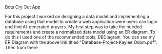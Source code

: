 Bots Cry Out App

For this project I worked on designing a data model and implementing a database using that model to create a web application were users can login and find AI-generated prayers. My first step was to take the needed requirements and create a normalized data model using an ER diagram. To do this I used one of the recommended tools, DBDiagram. You can see my ER Diagram with the above link titled "Database-Project-Kaylee Odom.pdf". Then from there 
